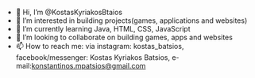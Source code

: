 - 👋 Hi, I’m @KostasKyriakosBtaios
- 👀 I’m interested in building projects(games, applications and websites)
- 🌱 I’m currently learning Java, HTML, CSS, JavaScript
- 💞️ I’m looking to collaborate on building games, apps and websites
- 📫 How to reach me: via instagram: kostas_batsios, facebook/messenger: Kostas Kyriakos Batsios, e-mail:konstantinos.mpatsios@gmail.com

<!---
KostasKyriakosBtaios/KostasKyriakosBtaios is a ✨ special ✨ repository because its `README.md` (this file) appears on your GitHub profile.
You can click the Preview link to take a look at your changes.
--->
